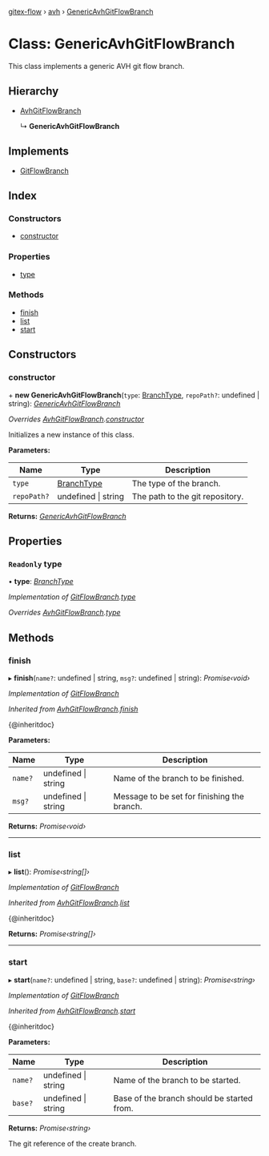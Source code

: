 [gitex-flow](../README.md) › [avh](../modules/avh.md) › [GenericAvhGitFlowBranch](avh.genericavhgitflowbranch.md)

# Class: GenericAvhGitFlowBranch

This class implements a generic AVH git flow branch.

## Hierarchy

* [AvhGitFlowBranch](avh.avhgitflowbranch.md)

  ↳ **GenericAvhGitFlowBranch**

## Implements

* [GitFlowBranch](../interfaces/api.gitflowbranch.md)

## Index

### Constructors

* [constructor](avh.genericavhgitflowbranch.md#constructor)

### Properties

* [type](avh.genericavhgitflowbranch.md#readonly-type)

### Methods

* [finish](avh.genericavhgitflowbranch.md#finish)
* [list](avh.genericavhgitflowbranch.md#list)
* [start](avh.genericavhgitflowbranch.md#start)

## Constructors

###  constructor

\+ **new GenericAvhGitFlowBranch**(`type`: [BranchType](../modules/api.md#branchtype), `repoPath?`: undefined | string): *[GenericAvhGitFlowBranch](avh.genericavhgitflowbranch.md)*

*Overrides [AvhGitFlowBranch](avh.avhgitflowbranch.md).[constructor](avh.avhgitflowbranch.md#constructor)*

Initializes a new instance of this class.

**Parameters:**

Name | Type | Description |
------ | ------ | ------ |
`type` | [BranchType](../modules/api.md#branchtype) | The type of the branch. |
`repoPath?` | undefined &#124; string | The path to the git repository.  |

**Returns:** *[GenericAvhGitFlowBranch](avh.genericavhgitflowbranch.md)*

## Properties

### `Readonly` type

• **type**: *[BranchType](../modules/api.md#branchtype)*

*Implementation of [GitFlowBranch](../interfaces/api.gitflowbranch.md).[type](../interfaces/api.gitflowbranch.md#readonly-type)*

*Overrides [AvhGitFlowBranch](avh.avhgitflowbranch.md).[type](avh.avhgitflowbranch.md#readonly-abstract-type)*

## Methods

###  finish

▸ **finish**(`name?`: undefined | string, `msg?`: undefined | string): *Promise‹void›*

*Implementation of [GitFlowBranch](../interfaces/api.gitflowbranch.md)*

*Inherited from [AvhGitFlowBranch](avh.avhgitflowbranch.md).[finish](avh.avhgitflowbranch.md#finish)*

{@inheritdoc}

**Parameters:**

Name | Type | Description |
------ | ------ | ------ |
`name?` | undefined &#124; string | Name of the branch to be finished. |
`msg?` | undefined &#124; string | Message to be set for finishing the branch.  |

**Returns:** *Promise‹void›*

___

###  list

▸ **list**(): *Promise‹string[]›*

*Implementation of [GitFlowBranch](../interfaces/api.gitflowbranch.md)*

*Inherited from [AvhGitFlowBranch](avh.avhgitflowbranch.md).[list](avh.avhgitflowbranch.md#list)*

{@inheritdoc}

**Returns:** *Promise‹string[]›*

___

###  start

▸ **start**(`name?`: undefined | string, `base?`: undefined | string): *Promise‹string›*

*Implementation of [GitFlowBranch](../interfaces/api.gitflowbranch.md)*

*Inherited from [AvhGitFlowBranch](avh.avhgitflowbranch.md).[start](avh.avhgitflowbranch.md#start)*

{@inheritdoc}

**Parameters:**

Name | Type | Description |
------ | ------ | ------ |
`name?` | undefined &#124; string | Name of the branch to be started. |
`base?` | undefined &#124; string | Base of the branch should be started from. |

**Returns:** *Promise‹string›*

The git reference of the create branch.
